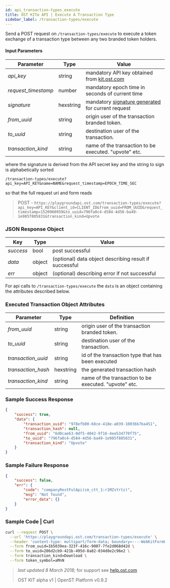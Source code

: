 ```yaml
---
id: api_transaction-types_execute
title: OST KIT⍺ API | Execute A Transaction Type
sidebar_label: /transaction-types/execute
---
```


Send a POST request on `/transaction-types/execute` to execute a token exchange of a transaction type between any two branded token holders.

#### Input Parameters
| Parameter           | Type   | Value                                               |
|---------------------|--------|-----------------------------------------------------|
| _api_key_           | string    | mandatory API key obtained from [kit.ost.com](https://kit.ost.com) |
| _request_timestamp_ | number    | mandatory epoch time in seconds of current time |
| _signature_         | hexstring | mandatory [signature generated]() for current request |
| _from_uuid_    | string | origin user of the transaction branded token.  |
| _to_uuid_      | string | destination user of the transaction.           |
| _transaction_kind_  | string | name of the transaction to be executed. "upvote" etc. |


where the signature is derived from the API secret key and the string to sign is alphabetically sorted

`/transaction-types/execute?api_key=API_KEY&name=NAME&request_timestamp=EPOCH_TIME_SEC`

so that the full request uri and form reads

> POST - `https://playgroundapi.ost.com/transaction-types/execute?api_key=API_KEY&client_id=CLIENT_ID&from_uuid=FROM_UUID&request_timestamp=1520960959&to_uuid=796fa0c4-d584-4d56-ba49-1e985f805831&transaction_kind=Upvote`

### JSON Response Object

| Key        | Type   | Value      |
|------------|--------|------------|
| _success_  | bool   | post successful |
| _data_     | object | (optional) data object describing result if successful   |
| _err_      | object | (optional) describing error if not successful |

For api calls to `/transaction-types/execute` the `data` is an object containing the attributes described below.


### Executed Transaction Object Attributes

| Parameter           | Type   | Definition  |
|---------------------|--------|----------------------------------|
| _from_uuid_    | string | origin user of the transaction branded token.  |
| _to_uuid_      | string | destination user of the transaction.           |
| _transaction_uuid_      | string | id of the transaction type that has been executed|
| _transaction_hash_ | hexstring | the generated transaction hash |
| _transaction_kind_  | string | name of the transaction to be executed. "upvote" etc. |


### Sample Success Response
```json
{
    "success": true,
    "data": {
        "transaction_uuid": "978efb00-68ce-418e-a039-10036b7ba451",
        "transaction_hash": null,
        "from_uuid": "6d0cae63-0df5-4042-9f16-4ee534770f75",
        "to_uuid": "796fa0c4-d584-4d56-ba49-1e985f805831",
        "transaction_kind": "Upvote"
    }
}
```

### Sample Failure Response
```json
{
    "success": false,
    "err": {
        "code": "companyRestFulApi(cm_ctt_1:r1MZsYrtz)",
        "msg": "Not found",
        "error_data": {}
    }
}
```

### Sample Code | Curl
```bash
curl --request POST \
  --url 'https://playgroundapi.ost.com/transaction-types/execute' \
  --header 'content-type: multipart/form-data; boundary=----WebKitFormBoundary7MA4YWxkTrZu0gW' \
  --form from_uuid=1b5039ea-323f-416c-9007-7fe2d068d42d \
  --form to_uuid=286d2cb9-421b-495d-8a82-034d8e2c96e2 \
  --form transaction_kind=Download \
  --form token_symbol=aMnN
```


>_last updated 8 March 2018_; for support see [help.ost.com](help.ost.com)
>
> OST KIT alpha v1 | OpenST Platform v0.9.2
